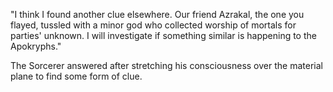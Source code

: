 "I think I found another clue elsewhere. Our friend Azrakal, the one you flayed, tussled with a minor god who collected worship of mortals for parties' unknown. I will investigate if something similar is happening to the Apokryphs."

The Sorcerer answered after stretching his consciousness over the material plane to find some form of clue.